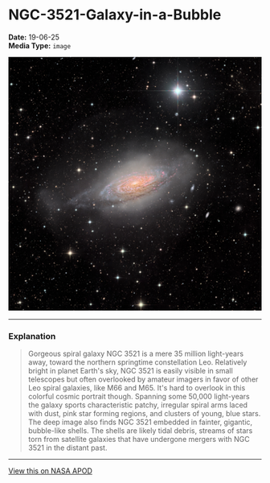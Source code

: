# NGC-3521-Galaxy-in-a-Bubble

**Date:** 19-06-25  
**Media Type:** `image`  

![Image](image.jpg)



---

### Explanation

> Gorgeous spiral galaxy NGC 3521 is a mere 35 million light-years away, toward the northern springtime constellation Leo. Relatively bright in planet Earth's sky, NGC 3521 is easily visible in small telescopes but often overlooked by amateur imagers in favor of other Leo spiral galaxies, like M66 and M65. It's hard to overlook in this colorful cosmic portrait though. Spanning some 50,000 light-years the galaxy sports characteristic patchy, irregular spiral arms laced with dust, pink star forming regions, and clusters of young, blue stars. The deep image also finds NGC 3521 embedded in fainter, gigantic, bubble-like shells. The shells are likely tidal debris, streams of stars torn from satellite galaxies that have undergone mergers with NGC 3521 in the distant past.

---

[View this on NASA APOD](https://apod.nasa.gov/apod/astropix.html)

